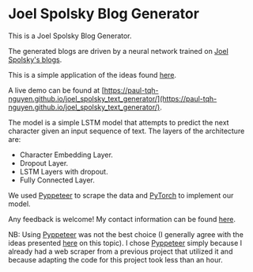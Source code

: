 # Joel Spolsky Blog Generator

This is a Joel Spolsky Blog Generator.

The generated blogs are driven by a neural network trained on [Joel Spolsky's blogs]([https://www.joelonsoftware.com/](https://www.joelonsoftware.com/)).

This is a simple application of the ideas found [here](http://karpathy.github.io/2015/05/21/rnn-effectiveness/).

A live demo can be found at [https://paul-tqh-nguyen.github.io/joel_spolsky_text_generator/](https://paul-tqh-nguyen.github.io/joel_spolsky_text_generator/).

The model is a simple LSTM model that attempts to predict the next character given an input sequence of text. The layers of the architecture are:

 - Character Embedding Layer.
 - Dropout Layer.
 - LSTM Layers with dropout.
 - Fully Connected Layer.

We used [Pyppeteer](https://github.com/miyakogi/pyppeteer) to scrape the data and [PyTorch](https://pytorch.org/) to implement our model.

Any feedback is welcome! My contact information can be found [here](https://paul-tqh-nguyen.github.io/about/#contact).

NB: Using [Pyppeteer](https://github.com/miyakogi/pyppeteer) was not the best choice (I generally agree with the ideas presented [here](https://medium.com/@gajus/it-is-a-really-silly-idea-to-use-puppeteer-to-scrape-the-web-da62a9f3de7e) on this topic). I chose [Pyppeteer](https://github.com/miyakogi/pyppeteer) simply because I already had a web scraper from a previous project that utilized it and because adapting the code for this project took less than an hour. 